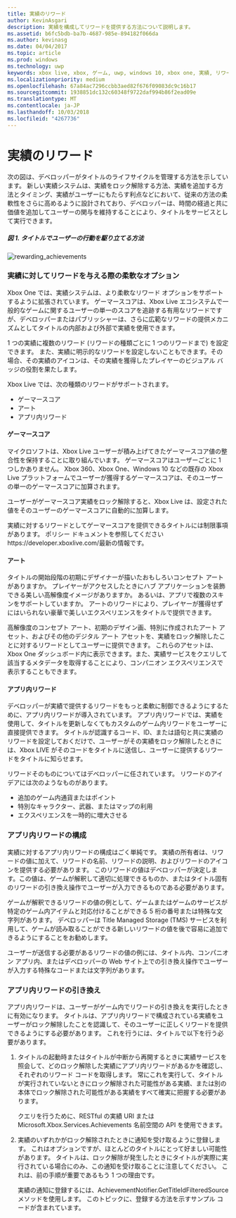 ```yaml
---
title: 実績のリワード
author: KevinAsgari
description: 実績を構成してリワードを提供する方法について説明します。
ms.assetid: b6fc5bdb-ba7b-4687-985e-894182f066da
ms.author: kevinasg
ms.date: 04/04/2017
ms.topic: article
ms.prod: windows
ms.technology: uwp
keywords: xbox live, xbox, ゲーム, uwp, windows 10, xbox one, 実績, リワード
ms.localizationpriority: medium
ms.openlocfilehash: 67a84ac7296ccbb3aed82f676f09083dc9c16b17
ms.sourcegitcommit: 1938851dc132c60348f9722daf994b86f2ead09e
ms.translationtype: MT
ms.contentlocale: ja-JP
ms.lasthandoff: 10/03/2018
ms.locfileid: "4267736"
---
```

# <a name="achievement-rewards"></a>実績のリワード

次の図は、デベロッパーがタイトルのライフサイクルを管理する方法を示しています。 新しい実績システムは、実績をロック解除する方法、実績を追加する方法とタイミング、実績がユーザーにもたらす利点などにおいて、従来の方法の柔軟性をさらに高めるように設計されており、デベロッパーは、時間の経過と共に価値を追加してユーザーの関与を維持することにより、タイトルをサービスとして実行できます。

##### <a name="figure-1---how-a-title-might-drive-user-behavior"></a>図 1.   タイトルでユーザーの行動を駆り立てる方法 #####
![rewarding_achievements](../images/omega/achievements_overview_01_drive_behavior.png)

### <a name="flexible-options-for-rewarding-achievement"></a>実績に対してリワードを与える際の柔軟なオプション ###
Xbox One では、実績システムは、より柔軟なリワード オプションをサポートするように拡張されています。 ゲーマースコアは、Xbox Live エコシステムで一般的なゲームに関するユーザーの単一のスコアを追跡する有用なリワードですが、デベロッパーまたはパブリッシャーは、さらに広範なリワードの提供メカニズムとしてタイトルの内部および外部で実績を使用できます。

1 つの実績に複数のリワード (リワードの種類ごとに 1 つのリワードまで) を設定できます。 また、実績に明示的なリワードを設定しないこともできます。その場合、その実績のアイコンは、その実績を獲得したプレイヤーのビジュアル バッジの役割を果たします。

Xbox Live では、次の種類のリワードがサポートされます。

* ゲーマースコア
* アート
* アプリ内リワード

#### <a name="gamerscore"></a>ゲーマースコア ####
マイクロソフトは、Xbox Live ユーザーが積み上げてきたゲーマースコア値の整合性を保持することに取り組んでいます。 ゲーマースコアはユーザーごとに 1 つしかありません。 Xbox 360、Xbox One、Windows 10 などの既存の Xbox Live プラットフォームでユーザーが獲得するゲーマースコアは、そのユーザーの単一のゲーマースコアに加算されます。

ユーザーがゲーマースコア実績をロック解除すると、Xbox Live は、設定された値をそのユーザーのゲーマースコアに自動的に加算します。

実績に対するリワードとしてゲーマースコアを提供できるタイトルには制限事項があります。 ポリシー ドキュメントを参照してくださいhttps://developer.xboxlive.com/最新の情報です。

#### <a name="art"></a>アート ####
タイトルの開始段階の初期にデザイナーが描いたおもしろいコンセプト アートがありますか。 プレイヤーがアクセスしたときにハブ アプリケーションを装飾できる美しい高解像度イメージがありますか。 あるいは、アプリで複数のスキンをサポートしていますか。 アートのリワードにより、プレイヤーが獲得せずにはいられない豪華で美しいエクスペリエンスをタイトルで提供できます。

高解像度のコンセプト アート、初期のデザイン画、特別に作成されたアート アセット、およびその他のデジタル アート アセットを、実績をロック解除したことに対するリワードとしてユーザーに提供できます。 これらのアセットは、Xbox One ダッシュボード内に表示できます。また、実績サービスをクエリして該当するメタデータを取得することにより、コンパニオン エクスペリエンスで表示することもできます。

#### <a name="in-app-rewards"></a>アプリ内リワード ####
デベロッパーが実績で提供するリワードをもっと柔軟に制御できるようにするために、アプリ内リワードが導入されています。 アプリ内リワードでは、実績を使用して、タイトルを更新しなくてもカスタムのゲーム内リワードをユーザーに直接提供できます。 タイトルが認識するコード、ID、または語句と共に実績のリワードを設定しておくだけで、ユーザーがその実績をロック解除したときには、Xbox LIVE がそのコードをタイトルに送信し、ユーザーに提供するリワードをタイトルに知らせます。

リワードそのものについてはデベロッパーに任されています。 リワードのアイデアには次のようなものがあります。

* 追加のゲーム内通貨またはポイント
* 特別なキャラクター、武器、またはマップの利用
* エクスペリエンスを一時的に増大させる

### <a name="configuring-in-app-rewards"></a>アプリ内リワードの構成 ###
実績に対するアプリ内リワードの構成はごく単純です。 実績の所有者は、リワードの値に加えて、リワードの名前、リワードの説明、およびリワードのアイコンを提供する必要があります。 このリワードの値はデベロッパーが決定します。この値は、ゲームが解釈して適切に処理できるものか、またはタイトル固有のリワードの引き換え操作でユーザーが入力できるものである必要があります。

ゲームが解釈できるリワードの値の例として、ゲームまたはゲームのサービスが特定のゲーム内アイテムと対応付けることができる 5 桁の番号または特殊な文字列があります。 デベロッパーは Title Managed Storage (TMS) サービスを利用して、ゲームが読み取ることができる新しいリワードの値を後で容易に追加できるようにすることをお勧めします。

ユーザーが送信する必要があるリワードの値の例には、タイトル内、コンパニオン アプリ内、またはデベロッパーの Web サイト上での引き換え操作でユーザーが入力する特殊なコードまたは文字列があります。

### <a name="redeeming-in-app-rewards"></a>アプリ内リワードの引き換え ###
アプリ内リワードは、ユーザーがゲーム内でリワードの引き換えを実行したときに有効になります。 タイトルは、アプリ内リワードで構成されている実績をユーザーがロック解除したことを認識して、そのユーザーに正しくリワードを提供できるようにする必要があります。 これを行うには、タイトルで以下を行う必要があります。

1. タイトルの起動時またはタイトルが中断から再開するときに実績サービスを照会して、どのロック解除した実績にアプリ内リワードがあるかを確認し、それぞれのリワード コードを取得します。 常にこれを実行して、タイトルが実行されていないときにロック解除された可能性がある実績、または別の本体でロック解除された可能性がある実績をすべて確実に把握する必要があります。  

    クエリを行うために、RESTful の実績 URI または Microsoft.Xbox.Services.Achievements 名前空間の API を使用できます。

2. 実績のいずれかがロック解除されたときに通知を受け取るように登録します。 これはオプションですが、ほとんどのタイトルにとって好ましい可能性があります。 タイトルは、ロック解除が発生したときにタイトルが実際に実行されている場合にのみ、この通知を受け取ることに注意してください。 これは、前の手順が重要であるもう 1 つの理由です。

   実績の通知に登録するには、AchievementNotifier.GetTitleIdFilteredSource メソッドを使用します。 このトピックに、登録する方法を示すサンプル コードが含まれています。
